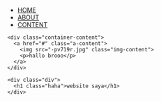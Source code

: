 
<!DOCTYPE html>
<html>
<head>
    <title>web pertama saya dea</title>
    <link rel="stylesheet" href="webPertamaSaya.css"/>
</head>
<body>
    <div class="wrepper">
      <ul class="screen">
        <li class="li-screen">
          <a href="#" class="a">HOME</a>
        </li>
        <li class="li-screen">
          <a href="ABOUTweb.html" class="a">ABOUT</a>
        </li>
        <li class="li-screen">
          <a href="CONTENTweb.html" class="a">CONTENT</a>
        </li>
      </ul>
    </div>
    
    <div class="container-content">
      <a href="#" class="a-content">
        <img src="-pv719r.jpg" class="img-content">
        <p>hallo brooo</p>
      </a>
    </div>
    
    <div class="div">
      <h1 class="haha">website saya</h1>
    </div>
    
</body>
</html>
<!---
rajulkiram/rajulkiram is a ✨ special ✨ repository because its `README.md` (this file) appears on your GitHub profile.
You can click the Preview link to take a look at your changes.
--->
